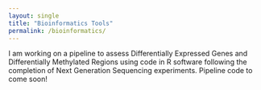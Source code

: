 ```yaml
---
layout: single
title: "Bioinformatics Tools"
permalink: /bioinformatics/
---
```


I am working on a pipeline to assess Differentially Expressed Genes and Differentially Methylated Regions using code in R software following the completion of Next Generation Sequencing experiments. 
Pipeline code to come soon!
